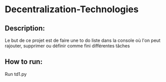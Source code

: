 # Decentralization-Technologies
## Description:
Le but de ce projet est de faire une to do liste dans la console où l'on peut rajouter, supprimer ou définir comme fini différentes tâches
## How to run:
Run td1.py
